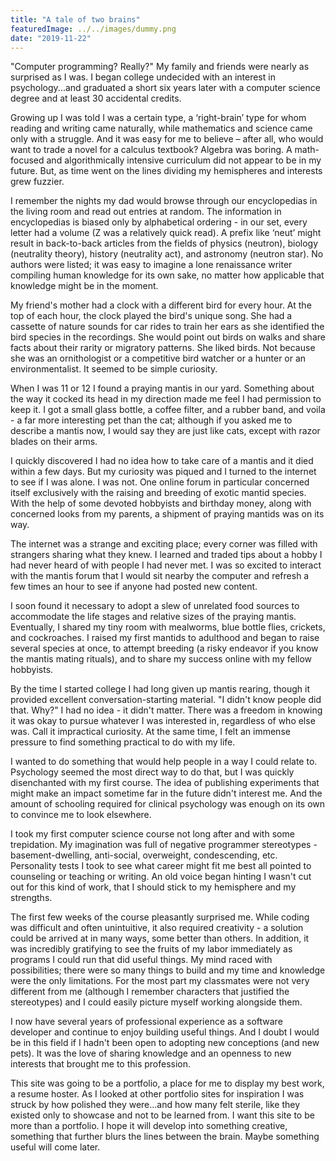 ```yaml
---
title: "A tale of two brains"
featuredImage: ../../images/dummy.png
date: "2019-11-22"
---
```


"Computer programming? Really?" My family and friends were nearly as surprised as I was. I began college undecided with an interest in psychology...and graduated a short six years later with a computer science degree and at least 30 accidental credits.

Growing up I was told I was a certain type, a ‘right-brain’ type for whom reading and writing came naturally, while mathematics and science came only with a struggle. And it was easy for me to believe – after all, who would want to trade a novel for a calculus textbook? Algebra was boring. A math-focused and algorithmically intensive curriculum did not appear to be in my future. But, as time went on the lines dividing my hemispheres and interests grew fuzzier.

I remember the nights my dad would browse through our encyclopedias in the living room and read out entries at random. The information in encyclopedias is biased only by alphabetical ordering - in our set, every letter had a volume (Z was a relatively quick read). A prefix like ‘neut’ might result in back-to-back articles from the fields of physics (neutron), biology (neutrality theory), history (neutrality act), and astronomy (neutron star). No authors were listed; it was easy to imagine a lone renaissance writer compiling human knowledge for its own sake, no matter how applicable that knowledge might be in the moment.

My friend's mother had a clock with a different bird for every hour. At the top of each hour, the clock played the bird's unique song. She had a cassette of nature sounds for car rides to train her ears as she identified the bird species in the recordings. She would point out birds on walks and share facts about their rarity or migratory patterns. She liked birds. Not because she was an ornithologist or a competitive bird watcher or a hunter or an environmentalist. It seemed to be simple curiosity.

When I was 11 or 12 I found a praying mantis in our yard. Something about the way it cocked its head in my direction made me feel I had permission to keep it. I got a small glass bottle, a coffee filter, and a rubber band, and voila - a far more interesting pet than the cat; although if you asked me to describe a mantis now, I would say they are just like cats, except with razor blades on their arms.

I quickly discovered I had no idea how to take care of a mantis and it died within a few days. But my curiosity was piqued and I turned to the internet to see if I was alone. I was not. One online forum in particular concerned itself exclusively with the raising and breeding of exotic mantid species. With the help of some devoted hobbyists and birthday money, along with concerned looks from my parents, a shipment of praying mantids was on its way.

The internet was a strange and exciting place; every corner was filled with strangers sharing what they knew. I learned and traded tips about a hobby I had never heard of with people I had never met. I was so excited to interact with the mantis forum that I would sit nearby the computer and refresh a few times an hour to see if anyone had posted new content.

I soon found it necessary to adopt a slew of unrelated food sources to accommodate the life stages and relative sizes of the praying mantis. Eventually, I shared my tiny room with mealworms, blue bottle flies, crickets, and cockroaches. I raised my first mantids to adulthood and began to raise several species at once, to attempt breeding (a risky endeavor if you know the mantis mating rituals), and to share my success online with my fellow hobbyists.

By the time I started college I had long given up mantis rearing, though it provided excellent conversation-starting material. "I didn't know people did that. Why?" I had no idea - it didn't matter. There was a freedom in knowing it was okay to pursue whatever I was interested in, regardless of who else was. Call it impractical curiosity. At the same time, I felt an immense pressure to find something practical to do with my life.

I wanted to do something that would help people in a way I could relate to. Psychology seemed the most direct way to do that, but I was quickly disenchanted with my first course. The idea of publishing experiments that might make an impact sometime far in the future didn't interest me. And the amount of schooling required for clinical psychology was enough on its own to convince me to look elsewhere.

I took my first computer science course not long after and with some trepidation. My imagination was full of negative programmer stereotypes - basement-dwelling, anti-social, overweight, condescending, etc. Personality tests I took to see what career might fit me best all pointed to counseling or teaching or writing. An old voice began hinting I wasn't cut out for this kind of work, that I should stick to my hemisphere and my strengths.

The first few weeks of the course pleasantly surprised me. While coding was difficult and often unintuitive, it also required creativity - a solution could be arrived at in many ways, some better than others. In addition, it was incredibly gratifying to see the fruits of my labor immediately as programs I could run that did useful things. My mind raced with possibilities; there were so many things to build and my time and knowledge were the only limitations. For the most part my classmates were not very different from me (although I remember characters that justified the stereotypes) and I could easily picture myself working alongside them.

I now have several years of professional experience as a software developer and continue to enjoy building useful things. And I doubt I would be in this field if I hadn't been open to adopting new conceptions (and new pets). It was the love of sharing knowledge and an openness to new interests that brought me to this profession.

This site was going to be a portfolio, a place for me to display my best work, a resume hoster. As I looked at other portfolio sites for inspiration I was struck by how polished they were...and how many felt sterile, like they existed only to showcase and not to be learned from. I want this site to be more than a portfolio. I hope it will develop into something creative, something that further blurs the lines between the brain. Maybe something useful will come later.